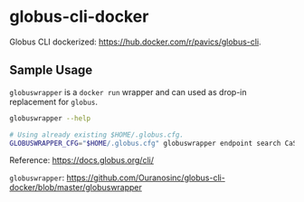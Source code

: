 # globus-cli-docker
Globus CLI dockerized: https://hub.docker.com/r/pavics/globus-cli.


## Sample Usage

`globuswrapper` is a `docker run` wrapper and can used as drop-in replacement for `globus`.

```sh
globuswrapper --help

# Using already existing $HOME/.globus.cfg.
GLOBUSWRAPPER_CFG="$HOME/.globus.cfg" globuswrapper endpoint search CaSPAr_requests
```


Reference: https://docs.globus.org/cli/

`globuswrapper`: https://github.com/Ouranosinc/globus-cli-docker/blob/master/globuswrapper
